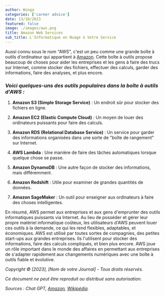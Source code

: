 ```yaml
---
author: Winga
categories: ['career advice']
date: 13/10/2023
featured: false
image: ./images/aws.png
title: Amazon Web Services
sub_title: L'Informatique en Nuage à Votre Service
---
```


Aussi connu sous le nom "AWS", c'est un peu comme une grande boîte à outils d'ordinateur qui appartient à [Amazon](https://www.amazon.com/fr/). Cette boîte à outils propose beaucoup de choses pour aider les entreprises et les gens à faire des trucs sur Internet, comme stocker des fichiers, effectuer des calculs, garder des informations, faire des analyses, et plus encore.

### _Voici quelques-uns des outils populaires dans la boîte à outils d'AWS :_

1. **Amazon S3 (Simple Storage Service)** : Un endroit sûr pour stocker des fichiers en ligne.

2. **Amazon EC2 (Elastic Compute Cloud)** : Un moyen de louer des ordinateurs puissants pour faire des calculs.

3. **Amazon RDS (Relational Database Service)** : Un service pour garder des informations organisées dans une sorte de "boîte de rangement" sur Internet.

4. **AWS Lambda** : Une manière de faire des tâches automatiques lorsque quelque chose se passe.

5. **Amazon DynamoDB** : Une autre façon de stocker des informations, mais différemment.

6. **Amazon Redshift** : Utile pour examiner de grandes quantités de données.

7. **Amazon SageMaker** : Un outil pour enseigner aux ordinateurs à faire des choses intelligentes.

En résumé, AWS permet aux entreprises et aux gens d'emprunter des outils informatiques puissants via Internet. Au lieu de posséder et gérer leur propre matériel informatique coûteux, les utilisateurs d'AWS peuvent louer ces outils à la demande, ce qui les rend flexibles, adaptables, et économiques.
AWS est utilisé par toutes sortes de compagnies, des petites start-ups aux grandes entreprises. Ils l'utilisent pour stocker des informations, faire des calculs compliqués, et bien plus encore. AWS joue un rôle important dans le monde des affaires en permettant aux entreprises de s'adapter rapidement aux changements numériques avec une boîte à outils fiable et évolutive.

_Copyright © [2023], [Nom de votre Journal] - Tous droits réservés._

_Ce document ne peut être reproduit ou distribué sans autorisation._

_Sources : Chat GPT, [Amazon](https://aws.amazon.com/fr/what-is-aws/), [Wikipédia](https://fr.wikipedia.org/wiki/Amazon_Web_Services)._
